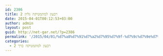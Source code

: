 ```yaml
---
id: 2386
title: רבעון למתמטיקה גליון 2
date: 2015-04-01T00:12:53+03:00
author: admin
layout: post
guid: http://net-gar.net/?p=2386
permalink: '/2015/04/01/%d7%a8%d7%91%d7%a2%d7%95%d7%9f-%d7%9c%d7%9e%d7%aa%d7%9e%d7%98%d7%99%d7%a7%d7%94-%d7%92%d7%9c%d7%99%d7%95%d7%9f-2-2/'
categories:
  - רבעון למתמטיקה כרך 2
---
```

